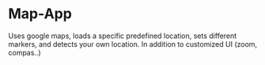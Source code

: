 # Map-App

Uses google maps, loads a specific predefined location, sets different markers, and detects your own location. In addition to customized UI (zoom, compas..)
